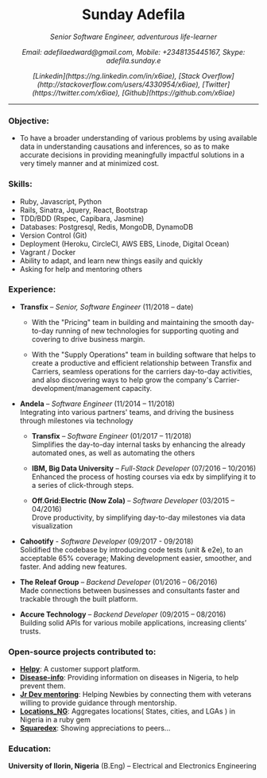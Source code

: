 <h1 align="center">Sunday Adefila</h1>
<p align="center"><i>Senior Software Engineer, adventurous life-learner</i></p>
<p align="center"><i>Email: adefilaedward@gmail.com, Mobile: +2348135445167, Skype: adefila.sunday.e</i></p>

<p align="center"><i>[Linkedin](https://ng.linkedin.com/in/x6iae), [Stack Overflow](http://stackoverflow.com/users/4330954/x6iae), [Twitter](https://twitter.com/x6iae), [Github](https://github.com/x6iae)</i>

----
### Objective:
- To have a broader understanding of various problems by using available data in understanding causations and inferences, so as to make accurate decisions in providing meaningfully impactful solutions in a very timely manner and at minimized cost.

### Skills: 
- Ruby, Javascript, Python
- Rails, Sinatra, Jquery, React, Bootstrap
- TDD/BDD (Rspec, Capibara, Jasmine)
- Databases: Postgresql, Redis, MongoDB, DynamoDB
- Version Control (Git)
- Deployment (Heroku, CircleCI, AWS EBS, Linode, Digital Ocean)
- Vagrant / Docker
- Ability to adapt, and learn new things easily and quickly
- Asking for help and mentoring others

### Experience:
- **Transfix** – _Senior, Software Engineer_ (11/2018 – date) <br>
	- With the "Pricing" team in building and maintaining the smooth day-to-day running of new technologies for supporting quoting and covering to drive business margin.

	- With the "Supply Operations" team in building software that helps to create a productive and efficient relationship between Transfix and Carriers, seamless operations for the carriers day-to-day activities, and also discovering ways to help grow the company's Carrier-development/management capacity.

- **Andela** – _Software Engineer_ (11/2014 – 11/2018)<br>
Integrating into various partners' teams, and driving the business through milestones via technology

	- **Transfix** – _Software Engineer_ (01/2017 – 11/2018) <br>
Simplifies the day-to-day internal tasks by enhancing the already automated ones, as well as automating the others

	- **IBM, Big Data University** – _Full-Stack Developer_ (07/2016 – 10/2016)<br>
Enhanced the process of hosting courses via edx by simplifying it to a series of click-through steps. 

	- **Off.Grid:Electric (Now Zola)** – _Software Developer_ (03/2015 – 04/2016) <br>
Drove productivity, by simplifying day-to-day milestones via data visualization

- **Cahootify** - _Software Developer_ (09/2017 - 09/2018)<br>
Solidified the codebase by introducing code tests (unit & e2e), to an acceptable 65% coverage; Making development easier, smoother, and faster. And adding new features.

- **The Releaf Group** – _Backend Developer_ (01/2016 – 06/2016)<br>
Made connections between businesses and consultants faster and trackable through the built platform.

- **Accure Technology** – _Backend Developer_ (09/2015 – 08/2016)<br>
Building solid APIs for various mobile applications, increasing clients’ trusts.

### Open-source projects contributed to:
- **[Helpy](https://helpy.io/)**: A customer support platform.
- **[Disease-info](https://disease-info.herokuapp.com)**: Providing information on diseases in Nigeria, to help prevent them.
- **[Jr Dev mentoring](http://www.jrdevmentoring.com/)**: Helping Newbies by connecting them with veterans willing to provide guidance through mentorship.
- **[Locations_NG](https://github.com/ceemion/locations_ng)**: Aggregates locations( States, cities, and LGAs ) in Nigeria in a ruby gem
- **[Squaredex](https://github.com/devcenter-square/squaredex)**: Showing appreciations to peers...
	



### Education:
**University of Ilorin, Nigeria** (B.Eng) – Electrical and Electronics Engineering
